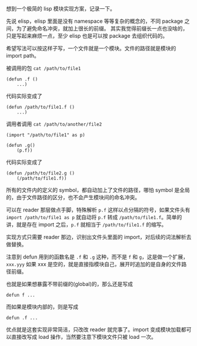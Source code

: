 想到一个极简的 lisp 模块实现方案，记录一下。

先说 elisp，elisp 里面是没有 namespace 等等复杂的概念的，不同 package 之间，为了避免命名冲突，就加上很长的前缀。
其实我觉得前缀长一点也没啥的，只是写起来麻烦一点，至少 elisp 也是可以按 package 去组织代码的。

希望写法可以按这样子写，一个文件就是一个模块。文件的路径就是模块的 import path。

被调用的包 `cat /path/to/file1`


```
(defun .f ()
	...)
```

代码实际变成了

```
(defun /path/to/file1.f ()
	...)
```

调用者调用 `cat /path/to/another/file2`

	
```
(import "/path/to/file1" as p)

(defun .g()
	(p.f))
```

代码实际变成了

```
(defun /path/to/file2.g ()
	(/path/to/file1.f))
```

所有的文件内的定义的 symbol，都自动加上了文件的路径，哪怕 symbol 是全局的，由于文件路径的区分，也不会产生模块间的命名冲突。


可以在 reader 那层做点手脚，特殊解析 `p.f` 这样以点分隔的符号，如果文件头有 `import /path/to/file1 as p` 就自动将 `p.f` 转成
`/path/to/file1.f`。简单的讲，就是存在 import 之后，`p.f` 就相当于 `/path/to/file1.f` 的缩写。


实现方式只需要 reader 那边，识别出文件头里面的 import，对后续的词法解析去做替换。

注意到 defun 用到的函数名是 `.f` 和 `.g` 这种，而不是 `f` 和 `g`，这是做一个扩展，`xxx.yyy` 如果 xxx 是空的，就是直接指模块自己，展开时追加的是自身的文件路径前缀。

也就是如果想暴露不带前缀的(global)的，那么还是写成

```
defun f ...
```

而如果是模块内部的，则是写成

```
defun .f ...
```


优点就是这套实现非常简洁，只改改 reader 就完事了。import 变成模块加载都可以直接改写成 load 操作，当然要注意下模块文件只被 load 一次。
